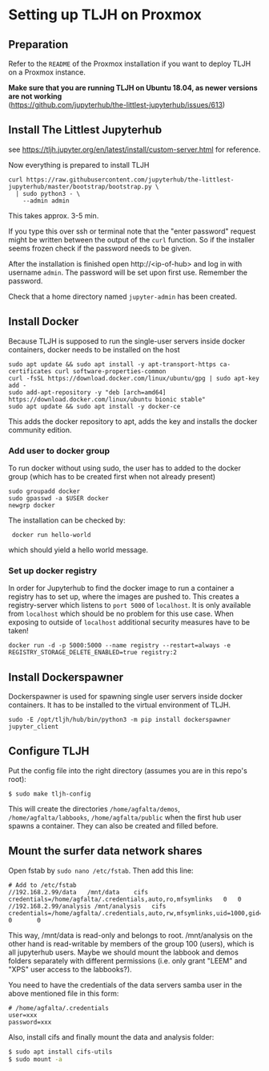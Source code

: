 # Setting up TLJH on Proxmox

## Preparation

Refer to the ````README```` of the Proxmox installation if you want to deploy TLJH on a Proxmox instance.  

**Make sure that you are running TLJH on Ubuntu 18.04, as newer versions are not working**  
(https://github.com/jupyterhub/the-littlest-jupyterhub/issues/613)

## Install The Littlest Jupyterhub
see https://tljh.jupyter.org/en/latest/install/custom-server.html for reference.

Now everything is prepared to install TLJH

````
curl https://raw.githubusercontent.com/jupyterhub/the-littlest-jupyterhub/master/bootstrap/bootstrap.py \
  | sudo python3 - \
    --admin admin
````
This takes approx. 3-5 min.  

If you type this over ssh or terminal note that the "enter password" request might be written between the output of the ````curl```` function. So if the installer seems frozen check if the password needs to be given.

After the installation is finished open http://\<ip-of-hub\> and log in with username ````admin````. The password will be set upon first use. Remember the password.

Check that a home directory named ````jupyter-admin```` has been created.

## Install Docker
Because TLJH is supposed to run the single-user servers inside docker containers, docker needs to be installed on the host
````
sudo apt update && sudo apt install -y apt-transport-https ca-certificates curl software-properties-common
curl -fsSL https://download.docker.com/linux/ubuntu/gpg | sudo apt-key add -
sudo add-apt-repository -y "deb [arch=amd64] https://download.docker.com/linux/ubuntu bionic stable"
sudo apt update && sudo apt install -y docker-ce
````
This adds the docker repository to apt, adds the key and installs the docker community edition.

### Add user to docker group
To run docker without using sudo, the user has to added to the docker group (which has to be created first when not already present)
````
sudo groupadd docker
sudo gpasswd -a $USER docker
newgrp docker
````
The installation can be checked by:
````
 docker run hello-world
````
which should yield a hello world message.

### Set up docker registry
In order for Jupyterhub to find the docker image to run a container a registry has to set up, where the images are pushed to. This creates a registry-server which listens to ````port 5000```` of ````localhost````. It is only available from ````localhost```` which should be no problem for this use case. When exposing to outside of ````localhost```` additional security measures have to be taken!
````
docker run -d -p 5000:5000 --name registry --restart=always -e REGISTRY_STORAGE_DELETE_ENABLED=true registry:2
````

## Install Dockerspawner
Dockerspawner is used for spawning single user servers inside docker containers. It has to be installed to the virtual environment of TLJH.

````
sudo -E /opt/tljh/hub/bin/python3 -m pip install dockerspawner jupyter_client
````

## Configure TLJH

Put the config file into the right directory (assumes you are in this repo's root):

```
$ sudo make tljh-config
```

This will create the directories `/home/agfalta/demos`, `/home/agfalta/labbooks`, `/home/agfalta/public` when the first hub user spawns a container. They can also be created and filled before.

## Mount the surfer data network shares

Open fstab by `sudo nano /etc/fstab`. Then add this line:

```
# Add to /etc/fstab
//192.168.2.99/data   /mnt/data    cifs    credentials=/home/agfalta/.credentials,auto,ro,mfsymlinks   0   0
//192.168.2.99/analysis /mnt/analysis   cifs    credentials=/home/agfalta/.credentials,auto,rw,mfsymlinks,uid=1000,gid=100,file_mode=0664,dir_mode=0775 0       0
```

This way, /mnt/data is read-only and belongs to root. /mnt/analysis on the other hand is read-writable by members of the group 100 (users), which is all jupyterhub users. Maybe we should mount the labbook and demos folders separately with different permissions (i.e. only grant "LEEM" and "XPS" user access to the labbooks?).

You need to have the credentials of the data servers samba user in the above mentioned file in this form:
```
# /home/agfalta/.credentials
user=xxx
password=xxx
```

Also, install cifs and finally mount the data and analysis folder:

```sh
$ sudo apt install cifs-utils
$ sudo mount -a
```
